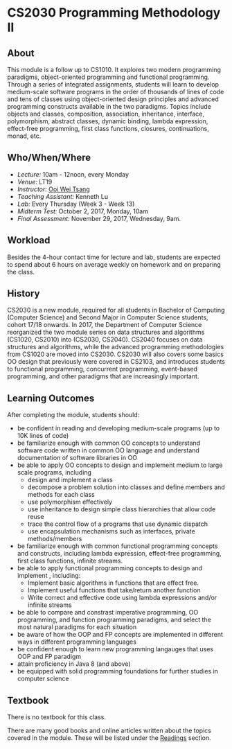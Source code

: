 # CS2030 Programming Methodology II

## About
This module is a follow up to CS1010.  It explores two modern programming paradigms, object-oriented programming and functional programming.  Through a series of integrated assignments, students will learn to develop medium-scale software programs in the order of thousands of lines of code and tens of classes using object-oriented design principles and advanced programming constructs available in the two paradigms.  Topics include objects and classes, composition, association, inheritance, interface, polymorphism, abstract classes, dynamic binding, lambda expression, effect-free programming, first class functions, closures, continuations, monad, etc.  

## Who/When/Where

* *Lecture:* 10am - 12noon, every Monday
* *Venue:* LT19
* *Instructor:* [Ooi Wei Tsang](http://www.comp.nus.edu.sg/~ooiwt)
* *Teaching Assistant:* Kenneth Lu
* *Lab:* Every Thursday (Week 3 - Week 13)
* *Midterm Test:* October 2, 2017, Monday, 10am
* *Final Assessment:* November 29, 2017, Wednesday, 9am.

## Workload

Besides the 4-hour contact time for lecture and lab, students are expected to spend about 6 hours on average weekly on homework and on preparing the class.

## History

CS2030 is a new module, required for all students in Bachelor of Computing (Computer Science) and Second Major in Computer Science students, cohort 17/18 onwards.  In 2017, the Department of Computer Science reorganized the two module series on data structures and algorithms (CS1020, CS2010) into (CS2030, CS2040).  CS2040 focuses on data structures and algorithms, while the advanced programming methodologies from CS1020 are moved into CS2030.  CS2030 will also covers some basics OO design that previously were covered in CS2103, and introduces students to functional programming, concurrent programming, event-based programming, and other paradigms that are increasingly important.

## Learning Outcomes

After completing the module, students should:

- be confident in reading and developing medium-scale programs (up to 10K lines of code)
- be familiarize enough with common OO concepts to understand software code written in common OO language and understand documentation of software libraries in OO
- be able to apply OO concepts to design and implement medium to large scale  programs, including
    - design and implement a class
    - decompose a problem solution into classes and define members and methods for each class
	- use polymorphism effectively
	- use inheritance to design simple class hierarchies that allow code reuse
	- trace the control flow of a programs that use dynamic dispatch
	- use encapsulation mechanisms such as interfaces, private methods/members
- be familiarize enough with common functional programming concepts and constructs, including lambda expression, effect-free programming, first class functions, infinite streams.
- be able to apply functional programming concepts to design and implement , including:
    - Implement basic algorithms in functions that are effect free.
	- Implement useful functions that take/return another function
	- Write correct and effective code using lambda expressions and/or infinite streams
- be able to compare and constrast imperative programming, OO programming, and function programming paradigms, and select the most natural paradigms for each situation
- be aware of how the OOP and FP concepts are implemented in different ways in different programming languages
- be confident enough to learn new programming langauges that uses OOP and FP paradigm
- attain proficiency in Java 8 (and above)
- be equipped with solid programming foundations for further studies in computer science

## Textbook

There is no textbook for this class.

There are many good books and online articles written about the topics covered in the module.  These will be listed under the [Readings](readings.md) section.
